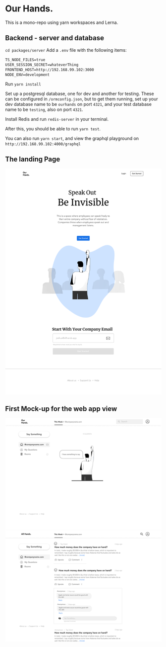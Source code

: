 # Our Hands.

This is a mono-repo using yarn workspaces and Lerna.

## Backend - server and database

`cd packages/server`
Add a `.env` file with the following items:

```
TS_NODE_FILES=true
USER_SESSION_SECRET=whateverThing
FRONTEND_HOST=http://192.168.99.102:3000
NODE_ENV=development
```

Run `yarn install`

Set up a postgresql database, one for dev and another for testing. These can be configured in `/ormconfig.json`, but to get them running, set up your dev database name to be `ourhands` on port `4321`, and your test database name to be `testing`, also on port `4321`.

Install Redis and run `redis-server` in your terminal.

After this, you should be able to run `yarn test`.

You can also run `yarn start`, and view the graphql playground on `http://192.168.99.102:4000/graphql`

## The landing Page

![landing][landing]

## First Mock-up for the web app view

![app-view1][app-view1]
![app-view2][app-view2]

[landing]: resources/ourhands-landing.png?raw=true "Our Hands Landing"
[app-view1]: resources/ourhands-app-view1.png?raw=true "Our Hands App View"
[app-view2]: resources/ourhands-app-view2.png?raw=true "Our Hands App View"

